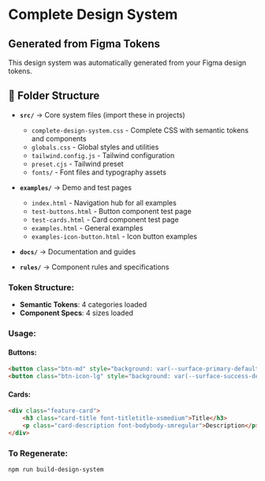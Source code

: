 # Complete Design System

## Generated from Figma Tokens

This design system was automatically generated from your Figma design tokens.

## 📁 Folder Structure

- **`src/`** → Core system files (import these in projects)
  - `complete-design-system.css` - Complete CSS with semantic tokens and components
  - `globals.css` - Global styles and utilities
  - `tailwind.config.js` - Tailwind configuration
  - `preset.cjs` - Tailwind preset
  - `fonts/` - Font files and typography assets

- **`examples/`** → Demo and test pages
  - `index.html` - Navigation hub for all examples
  - `test-buttons.html` - Button component test page
  - `test-cards.html` - Card component test page
  - `examples.html` - General examples
  - `examples-icon-button.html` - Icon button examples

- **`docs/`** → Documentation and guides

- **`rules/`** → Component rules and specifications

### Token Structure:
- **Semantic Tokens**: 4 categories loaded
- **Component Specs**: 4 sizes loaded  

### Usage:

#### Buttons:
```html
<button class="btn-md" style="background: var(--surface-primary-default);">Button</button>
<button class="btn-icon-lg" style="background: var(--surface-success-default);">⚡</button>
```

#### Cards:
```html
<div class="feature-card">
    <h3 class="card-title font-titletitle-xsmedium">Title</h3>
    <p class="card-description font-bodybody-smregular">Description</p>
</div>
```

### To Regenerate:
```bash
npm run build-design-system
```
